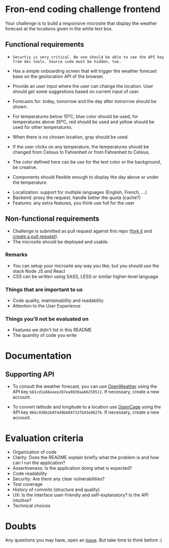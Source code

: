 # Fron-end coding challenge frontend

Your challenge is to build a responsive microsite that display the weather forecast at the locations given in the white text box.

## Functional requirements
- `Securtiy is very critical. No one should be able to see the API key from dev tools. Source code must be hidden, too.`

- Has a simple onboarding screen that will trigger the weather forecast base on the geolocation API of the browser.
- Provide an user input where the user can change the location. User should get some suggestions based on current input of user.
- Forecasts for: today, tomorrow and the day after tomorrow should be shown.
- For temperatures below 15ºC, blue color should be used, for temperatures above 35ºC, red should be used and yellow should be used for other temperatures.
- When there is no chosen location, gray should be used. 
- If the user clicks on any temperature, the temperatures should be changed from Celsius to Fahrenheit or from Fahrenheit to Celsius.
- The color defined here can be use for the text color or the background, be creative.
- Components should flexible enough to display the day above or under the temperature.

* Localization: support for multiple languages (English, French, ...)
* Backend: proxy the request, handle better the quota (cache?)
* Features: any extra features, you think use full for the user

## Non-functional requirements

- Challenge is submitted as pull request against this repo ([fork it](https://help.github.com/articles/fork-a-repo/) and [create a pull request](https://help.github.com/articles/creating-a-pull-request-from-a-fork/)).
- The microsite should be deployed and usable.

### Remarks

* You can setup your microsite any way you like; but you should use the stack Node JS and React
* CSS can be written using SASS, LESS or similar higher-level language

### Things that are important to us

- Code quality, maintainability and readability
- Attention to the User Experience

### Things you'll not be evaluated on

- Features we didn't list in this README
- The quantity of code you write

# Documentation

## Supporting API

- To consult the weather forecast, you can use [OpenWeather](https://api.openweathermap.org/data/2.5/weather?lat=33.44&lon=-94.04&appid=b81cd1a66eaee287ea9830aa66250511) using the API key `b81cd1a66eaee287ea9830aa66250511`. If necessary, create a new account.

- To convert latitude and longitude to a location use [OpenCage](https://api.opencagedata.com/geocode/v1/json?q=%7B%7Blatitude%7D%7D,%7B%7Blongitude%7D%7D&key=066c930b1b9f4d9bb89733fb93e9827b&language=en) using the API key `066c930b1b9f4d9bb89733fb93e9827b`. If necessary, create a new account.



# Evaluation criteria

- Organization of code
- Clarity: Does the README explain briefly what the problem is and how can I run the application?
- Assertiveness: Is the application doing what is expected?
- Code readability
- Security: Are there any clear vulnerabilities?
- Test coverage
- History of commits (structure and quality)
- UX: Is the interface user-friendly and self-explanatory? Is the API intuitive?
- Technical choices

# Doubts

Any questions you may have, open an [issue](https://github.com/Commutifi/coding-challenge-frontend). But take time to think before :)
